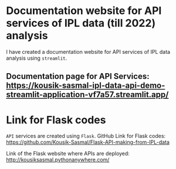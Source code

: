 # Documentation website for API services of IPL data (till 2022) analysis

I have created a documentation website for API services of IPL data analysis using `streamlit`.

Documentation page for API Services: https://kousik-sasmal-ipl-data-api-demo-streamlit-application-vf7a57.streamlit.app/
-----------------------------------------------


# Link for Flask codes
`API` services are created using `Flask`. GitHub Link for Flask codes: https://github.com/Kousik-Sasmal/Flask-API-making-from-IPL-data 


Link of the Flask website where APIs are deployed: http://kousiksasmal.pythonanywhere.com/
